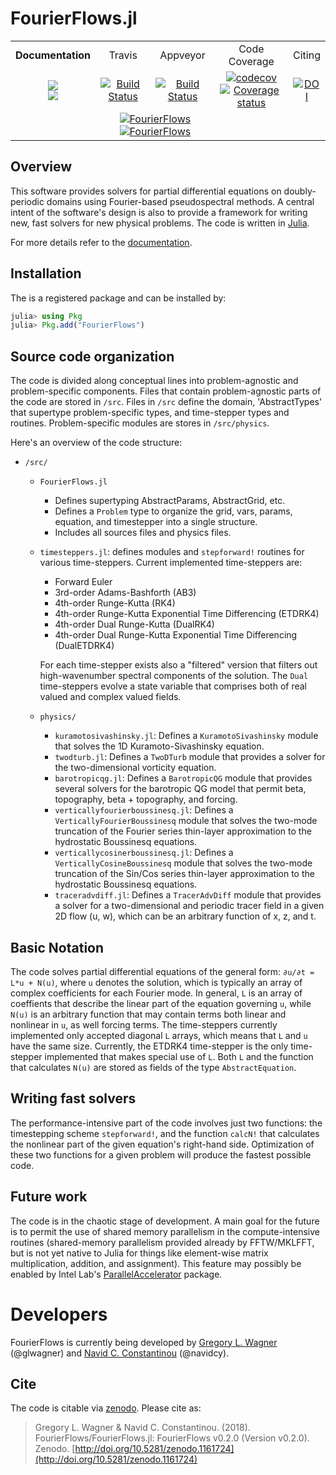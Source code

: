 # FourierFlows.jl

<table>
    <tr align="center">
        <td><b>Documentation</b></td> <td>Travis</td> <td>Appveyor</td> <td>Code Coverage</td> <td>Citing</td>
    </tr>
    <tr align="center">
        <td><a href="https://FourierFlows.github.io/FourierFlows.jl/latest"><img src="https://img.shields.io/badge/docs-latest-blue.svg"></a></br><a href="https://FourierFlows.github.io/FourierFlows.jl/stable"><img src="https://img.shields.io/badge/docs-stable-blue.svg"></a></td> <td><a href="https://travis-ci.org/FourierFlows/FourierFlows.jl"><img src="https://travis-ci.org/FourierFlows/FourierFlows.jl.svg?branch=master" title="Build Status"></a><td><a href="https://ci.appveyor.com/project/navidcy/fourierflows-jl"><img src="https://ci.appveyor.com/api/projects/status/3hm86k8d4qdch730?svg=true" title="Build Status"></a></td> <td> <a href="https://codecov.io/gh/FourierFlows/FourierFlows.jl"><img src="https://codecov.io/gh/FourierFlows/FourierFlows.jl/branch/master/graph/badge.svg" title="codecov"></a></br>
<a href="https://coveralls.io/github/FourierFlows/FourierFlows.jl?branch=master"><img src="https://coveralls.io/repos/github/FourierFlows/FourierFlows.jl/badge.svg?branch=master" title="Coverage status"></a></td> <td><a href="https://doi.org/10.5281/zenodo.1161724"><img src="https://zenodo.org/badge/DOI/10.5281/zenodo.1161724.svg" alt="DOI"></a></td>
    </tr>
    <tr align="center">
    <td></td><td colspan=2> <a href="http://pkg.julialang.org/detail/FourierFlows"><img src="http://pkg.julialang.org/badges/FourierFlows_0.6.svg" title="FourierFlows"></a></br>
<a href="http://pkg.julialang.org/detail/FourierFlows"><img src="http://pkg.julialang.org/badges/FourierFlows_0.7.svg" title="FourierFlows"></a>
</td> <td></td><td></td>
    </tr>
 </table>


## Overview

This software provides solvers for partial differential equations on
doubly-periodic domains using Fourier-based pseudospectral methods.
A central intent of the software's design is also to provide a framework
for writing new, fast solvers for new physical problems.
The code is written in [Julia][].

For more details refer to the [documentation](https://fourierflows.github.io/FourierFlows.jl/latest/).

## Installation

The is a registered package and can be installed by:

```julia
julia> using Pkg
julia> Pkg.add("FourierFlows")
```

## Source code organization

The code is divided along conceptual lines into problem-agnostic and
problem-specific components. Files that contain problem-agnostic parts
of the code are stored in `/src`. Files in `/src` define the domain,
'AbstractTypes' that supertype problem-specific types, and
time-stepper types and routines. Problem-specific modules are stores in
`/src/physics`.

Here's an overview of the code structure:

- `/src/`
    - `FourierFlows.jl`
        - Defines supertyping AbstractParams, AbstractGrid, etc.
        - Defines a `Problem` type to organize the grid, vars, params,
            equation, and timestepper into a single structure.
        - Includes all sources files and physics files.
   - `timesteppers.jl`: defines modules and `stepforward!` routines for
        various time-steppers. Current implemented time-steppers are:
        - Forward Euler
        - 3rd-order Adams-Bashforth (AB3)
        - 4th-order Runge-Kutta (RK4)
        - 4th-order Runge-Kutta Exponential Time Differencing (ETDRK4)
        - 4th-order Dual Runge-Kutta (DualRK4)
        - 4th-order Dual Runge-Kutta Exponential Time Differencing (DualETDRK4)

        For each time-stepper exists also a "filtered" version that filters
        out high-wavenumber spectral components of the solution. The `Dual`
        time-steppers evolve a state variable that comprises both of real valued
        and complex valued fields.

    - `physics/`
        - `kuramotosivashinsky.jl`: Defines a `KuramotoSivashinsky` module that
                solves the 1D Kuramoto-Sivashinsky equation.
        - `twodturb.jl`: Defines a `TwoDTurb` module that provides a
                solver for the two-dimensional vorticity equation.
        - `barotropicqg.jl`: Defines a `BarotropicQG` module that provides
                several solvers for the barotropic QG model that permit beta,
                topography, beta + topography, and forcing.
        - `verticallyfourierboussinesq.jl`: Defines a `VerticallyFourierBoussinesq` module that
                solves the two-mode truncation of the Fourier series thin-layer approximation to the hydrostatic Boussinesq equations.
        - `verticallycosinerboussinesq.jl`: Defines a `VerticallyCosineBoussinesq` module that
                solves the two-mode truncation of the Sin/Cos series thin-layer approximation to the hydrostatic Boussinesq equations.
        - `traceradvdiff.jl`: Defines a `TracerAdvDiff` module that
                provides a solver for a two-dimensional and periodic tracer
                field in a given 2D flow (u, w), which can be an arbitrary
                function of x, z, and t.


## Basic Notation

The code solves partial differential equations of the general
form: `∂u/∂t = L*u + N(u)`, where `u` denotes the solution, which is
typically an array of complex coefficients for each Fourier mode. In general,
`L` is an array of coeffients that describe the linear part of the equation
governing `u`, while `N(u)` is an arbitrary function that may contain terms
both linear and nonlinear in `u`, as well forcing terms.
The time-steppers currently implemented only accepted
diagonal `L` arrays, which means that `L` and `u` have the same size.
Currently, the ETDRK4 time-stepper is the only time-stepper implemented that
makes special use of `L`. Both `L` and the function that calculates `N(u)` are
stored as fields of the type `AbstractEquation`.


## Writing fast solvers

The performance-intensive part of the code involves just two functions: the
timestepping scheme `stepforward!`, and the function `calcN!` that
calculates the nonlinear part of the given equation's right-hand side.
Optimization of these two functions for a given problem will produce the
fastest possible code.


## Future work

The code is in the chaotic stage of development. A main goal for the future
is to permit the use of shared memory parallelism in the compute-intensive
routines (shared-memory parallelism provided already by FFTW/MKLFFT, but
is not yet native to Julia for things like element-wise matrix multiplication,
addition, and assignment). This feature may possibly be enabled by
Intel Lab's [ParallelAccelerator][] package.


# Developers

FourierFlows is currently being developed by [Gregory L. Wagner][] (@glwagner)
and [Navid C. Constantinou][] (@navidcy).


## Cite

The code is citable via [zenodo](https://zenodo.org). Please cite as:

> Gregory L. Wagner & Navid C. Constantinou. (2018). FourierFlows/FourierFlows.jl: FourierFlows v0.2.0 (Version v0.2.0). Zenodo.  [http://doi.org/10.5281/zenodo.1161724](http://doi.org/10.5281/zenodo.1161724)



[Julia]: https://julialang.org/
[ParallelAccelerator]: https://github.com/IntelLabs/ParallelAccelerator.jl
[Navid C. Constantinou]: http://www.navidconstantinou.com
[Gregory L. Wagner]: https://glwagner.github.io

